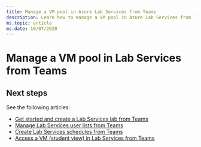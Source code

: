 ```yaml
---
title: Manage a VM pool in Azure Lab Services from Teams
description: Learn how to manage a VM pool in Azure Lab Services from Teams. 
ms.topic: article
ms.date: 10/07/2020
---
```


# Manage a VM pool in Lab Services from Teams


## Next steps

See the following articles:

- [Get started and create a Lab Services lab from Teams](how-to-get-started-create-lab-within-teams.md)
- [Manage Lab Services user lists from Teams](how-to-manage-user-lists-within-teams.md)
- [Create Lab Services schedules from Teams](how-to-create-schedules-within-teams.md)
- [Access a VM (student view) in Lab Services from Teams](how-to-access-vm-for-students-within-teams.md)


